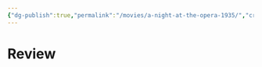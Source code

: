 ```yaml
---
{"dg-publish":true,"permalink":"/movies/a-night-at-the-opera-1935/","created":"2023-12-04T08:00:47.663-06:00","updated":"2023-12-04T08:00:48.538-06:00"}
---
```



# Review
